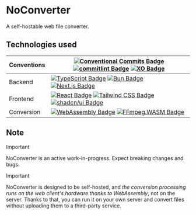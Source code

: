 # NoConverter

A self-hostable web file converter.

## Technologies used

| Conventions | [![Conventional Commits Badge](https://img.shields.io/badge/Conventional%20Commits-FE5196?logo=conventionalcommits&logoColor=fff&style=flat)](http://commitizen.github.io/cz-cli/) [![commitlint Badge](https://img.shields.io/badge/commitlint-000?logo=commitlint&logoColor=fff&style=flat)](https://commitlint.js.org/) [![XO Badge](https://img.shields.io/badge/XO-5ED9C7?logo=xo&logoColor=000&style=flat)](https://github.com/xojs/xo) |
| - | - |
| Backend | [![TypeScript Badge](https://img.shields.io/badge/TypeScript-3178C6?logo=typescript&logoColor=fff&style=flat)](https://www.typescriptlang.org/) [![Bun Badge](https://img.shields.io/badge/Bun-000?logo=bun&logoColor=fff&style=flat)](https://bun.sh/) [![Next.js Badge](https://img.shields.io/badge/Next.js-000?logo=nextdotjs&logoColor=fff&style=flat)](https://nextjs.org/) |
| Frontend | [![React Badge](https://img.shields.io/badge/React-61DAFB?logo=react&logoColor=000&style=flat)](https://react.dev/) [![Tailwind CSS Badge](https://img.shields.io/badge/Tailwind%20CSS-06B6D4?logo=tailwindcss&logoColor=fff&style=flat)](https://tailwindcss.com/) [![shadcn/ui Badge](https://img.shields.io/badge/shadcn%2Fui-000?logo=shadcnui&logoColor=fff&style=flat)](https://ui.shadcn.com/) |
| Conversion | [![WebAssembly Badge](https://img.shields.io/badge/WebAssembly-654FF0?logo=webassembly&logoColor=fff&style=flat)](https://webassembly.org/) [![FFmpeg.WASM Badge](https://img.shields.io/badge/FFmpeg.WASM-654FF0?logo=ffmpeg&logoColor=fff&style=flat)](https://ffmpegwasm.netlify.app/) |

## Note

> [!IMPORTANT]
> NoConverter is an active work-in-progress. Expect breaking changes and bugs.

> [!IMPORTANT]
> NoConverter is designed to be self-hosted, and *the conversion processing runs on the web client's hardware thanks to WebAssembly*, not on the server. Thanks to that, you can run it on your own server and convert files without uploading them to a third-party service.
